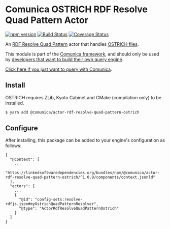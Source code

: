 # Comunica OSTRICH RDF Resolve Quad Pattern Actor

[![npm version](https://badge.fury.io/js/%40comunica%2Factor-rdf-resolve-quad-pattern-ostrich.svg)](https://www.npmjs.com/package/@comunica/actor-rdf-resolve-quad-pattern-ostrich)
[![Build Status](https://travis-ci.org/rdfostrich/comunica-actor-rdf-resolve-quad-pattern-ostrich.svg?branch=master)](https://travis-ci.org/rdfostrich/comunica-actor-rdf-resolve-quad-pattern-ostrich)
[![Coverage Status](https://coveralls.io/repos/github/rdfostrich/comunica-actor-rdf-resolve-quad-pattern-ostrich/badge.svg?branch=master)](https://coveralls.io/github/rdfostrich/comunica-actor-rdf-resolve-quad-pattern-ostrich?branch=master)

An [RDF Resolve Quad Pattern](https://github.com/comunica/comunica/tree/master/packages/bus-rdf-resolve-quad-pattern) actor that handles [OSTRICH files](https://github.com/rdfostrich).

This module is part of the [Comunica framework](https://github.com/comunica/comunica),
and should only be used by [developers that want to build their own query engine](https://comunica.dev/docs/modify/).

[Click here if you just want to query with Comunica](https://comunica.dev/docs/query/getting_started/).

## Install

OSTRICH requires ZLib, Kyoto Cabinet and CMake (compilation only) to be installed.

```bash
$ yarn add @comunica/actor-rdf-resolve-quad-pattern-ostrich
```

## Configure

After installing, this package can be added to your engine's configuration as follows:
```text
{
  "@context": [
    ...
    "https://linkedsoftwaredependencies.org/bundles/npm/@comunica/actor-rdf-resolve-quad-pattern-ostrich/^1.0.0/components/context.jsonld"  
  ],
  "actors": [
    ...
    {
      "@id": "config-sets:resolve-rdfjs.json#myOstrichQuadPatternResolver",
      "@type": "ActorRdfResolveQuadPatternOstrich"
    }
  ]
}
```
